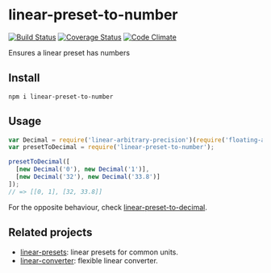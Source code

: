 # linear-preset-to-number

[![Build Status](https://travis-ci.org/javiercejudo/linear-preset-to-number.svg)](https://travis-ci.org/javiercejudo/linear-preset-to-number)
[![Coverage Status](https://coveralls.io/repos/javiercejudo/linear-preset-to-number/badge.svg?branch=master)](https://coveralls.io/r/javiercejudo/linear-preset-to-number?branch=master)
[![Code Climate](https://codeclimate.com/github/javiercejudo/linear-preset-to-number/badges/gpa.svg)](https://codeclimate.com/github/javiercejudo/linear-preset-to-number)

Ensures a linear preset has numbers

## Install

    npm i linear-preset-to-number

## Usage

```js
var Decimal = require('linear-arbitrary-precision')(require('floating-adapter'));
var presetToDecimal = require('linear-preset-to-number');

presetToDecimal([
  [new Decimal('0'), new Decimal('1')],
  [new Decimal('32'), new Decimal('33.8')]
]);
// => [[0, 1], [32, 33.8]]
```

For the opposite behaviour, check [linear-preset-to-decimal](https://github.com/javiercejudo/linear-preset-to-decimal).

## Related projects

- [linear-presets](https://github.com/javiercejudo/linear-presets): linear presets for common units.
- [linear-converter](https://github.com/javiercejudo/linear-converter): flexible linear converter.
